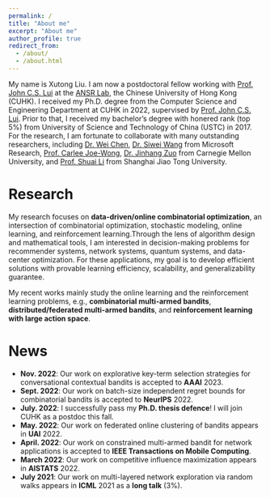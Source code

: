 ```yaml
---
permalink: /
title: "About me"
excerpt: "About me"
author_profile: true
redirect_from: 
  - /about/
  - /about.html
---
```


My name is Xutong Liu. I am now a postdoctoral fellow working with [Prof. John C.S. Lui](http://www.cse.cuhk.edu.hk/~cslui/) at the [ANSR Lab](http://ansrlab.cse.cuhk.edu.hk/), the Chinese University of Hong Kong (CUHK). I received my Ph.D. degree from the Computer Science and Engineering Department at CUHK in 2022, supervised by [Prof. John C.S. Lui](http://www.cse.cuhk.edu.hk/~cslui/). Prior to that, I received my bachelor’s degree with honered rank (top 5%) from University of Science and Technology of China (USTC) in 2017. For the research, I am fortunate to collaborate with many outstanding researchers, including [Dr. Wei Chen](https://www.microsoft.com/en-us/research/people/weic/), [Dr. Siwei Wang](https://www.microsoft.com/en-us/research/people/siweiwang/) from Microsoft Research, [Prof. Carlee Joe-Wong](https://www.andrew.cmu.edu/user/cjoewong/), [Dr. Jinhang Zuo](https://jhzuo.github.io/) from Carnegie Mellon University, and [Prof. Shuai Li](https://shuaili8.github.io/) from Shanghai Jiao Tong University.

Research
======
My research focuses on **data-driven/online combinatorial optimization**, an intersection of combinatorial optimization, stochastic modeling, online learning, and reinforcement learning.Through the lens of algorithm design and mathematical tools, I am interested in decision-making problems for recommender systems, network systems, quantum systems, and data-center optimization. For these applications, my goal is to develop efficient solutions with provable learning efficiency, scalability, and generalizability guarantee. 

My recent works mainly study the online learning and the reinforcement learning problems, e.g., **combinatorial multi-armed bandits**, **distributed/federated multi-armed bandits**, and **reinforcement learning with large action space**.

News
======
- **Nov. 2022**: Our work on explorative key-term selection strategies for conversational contextual bandits is accepted to **AAAI** 2023.
- **Sept. 2022**: Our work on batch-size independent regret bounds for combinatorial bandits is accepted to **NeurIPS** 2022.
- **July. 2022**: I successfully pass my **Ph.D. thesis defence**! I will join CUHK as a postdoc this fall.
- **May. 2022**: Our work on federated online clustering of bandits appears in **UAI** 2022.
- **April. 2022**: Our work on constrained multi-armed bandit for network applications is accepted to **IEEE Transactions on Mobile Computing**.
- **March 2022**: Our work on competitive influence maximization appears in **AISTATS** 2022.
- **July 2021**: Our work on multi-layered network exploration via random walks appears in **ICML** 2021 as a **long talk** (3%).

